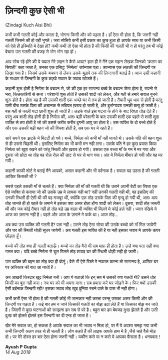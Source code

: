 # ज़िन्दगी कुछ ऐसी भी

(Zindagi Kuch Aisi Bhi)

कभी कभी गलती कोई और करता है, भोगना किसी और को पड़ता है। हाँ ऐसा भी होता है, कि जरुरी नही गलती जिसने की हो वही भुगते। जरा सोचिये कभी इसी प्रकार का कुछ हुआ हो आपके साथ या कभी किसी को ऐसे ही इस्थिति मे देखा हो? कभी कभी तो ऐसा भी होता है की किसी की गलती भी न हो परंतु तब भी कोई बेचारा उस गलती की वजह से भोग भोग रहा हो।

आप सोच रहे होंगे की ये ख्याल मेरे ज़हन मे कैसे आया? हाल ही मे मैंने एक महान लेखक जिनको 'कलम का सिपाही' कहा जाता है, उनका एक प्रसिद्ध 'निर्मला' उपंन्यास पड़ा। उपन्यास एक लड़की की ज़िन्दगी पर लिखा गया है। जिसमे उसके बचपन से लेकर उसके बुढ़ापे तक की ज़िन्दगानी बताई है। आज उसी कहानी के माध्यम से ज़िन्दगी के कुछ कड़वे सवाल के जवाब खोजते हैं।

कहानी शुरू होती है निर्मला के बचपन से, जो की एक हर सामान्य बच्चे के बचपन जैसा होता है, सपनो से भरा, किलकारियों से सजा। परेशानी शुरू होती है उसकी शादी को लेकर, और यही से हमारे सवाल बुनने शुरू होते हैं। होता यह है की उसकी शादी एक अच्छे घर मे तय हो जाती है। तैयारी धूम धाम से होती है परंतु उसी बीच उसके पिता की अचानक से तबियत ख़राब हो जाती है, और दुर्भाग्यवश उनकी म्रत्यु हो जाती है। 
बस यही से काली घटा छानी शुरू हो जाती है। लड़के वाले इस घटना के होने के बाद रिश्ता तोड़ देते हैं। परंतु अब शादी तोह होनी ही है निर्मला की, अताः बड़ी परेशानी के बाद उसकी शादी एक पहले से शादी शुदा व्यक्ति से तय होती है जो की उससे करीब करीब दुगनी आयु का होता है। उस व्यक्ति के दो बच्चे होते है और एक उसकी बड़ी बहन जो की विधवा होती है, सब एक घर मे रहते हैं। 

सारे सपने एक झटके मे मिटटी हो गये। बच्चे, निर्मला को कभी माँ नही मानते थे। उसके पति की बहन शुरू से ही उससे चिढ़ती थी। इसलिए निर्मला का भी कभी मन नही लगा। उसके पति ने हर कुछ प्रयास किया निर्मला को खुश रखने को परंतु स्थिती और ख़राब हो गयी। उसका एक बच्चा माँ के गम मे मर गया और दूसरा जो छोटा था तोह वह रोज़ रोज़ की डाट से घर से भाग गया। अंत मे निर्मला बीमार हो गयी और वह मर गयी।

कहानी काफी शोर्ट मे बताई मैंने आपको, असल कहानी और भी दर्दनाक है। सवाल यह उठता है की गलती आखिर किसकी थी ?

सबसे पहले उसकी माँ से चलते हैं। क्या निर्मला की माँ की गलती थी कि उसने अपनी बेटी का रिश्ता एक ऐसे व्यक्ति से कराया जो की उसके उम्र मे लायक नही था? 
नहीं उनकी गलती नही थी, वह इसलिए की उनकी स्थिती ही ऐसी थी की वह मजबूर थीं, क्योंकि एक तोह उसके पिता की मृत्यू हो गयी थी, अताः आप तोह जानते ही हो पहले के ज़माने मे इसका क्या असर होता होंगा शादी को लेकर। दूसरा, शादी तोह जरूरी थी और जब कोई तैयार नही हो तोह बड़े उम्र वाला भी व्यक्ति भी मिलने मे कोई हर्ज़ नही। ध्यान रखिये ये आज का ज़माना नही है। पहले और आज के ज़माने मे फर्क था। आज तोह...

अब क्या उस व्यक्ति की गलती है? पता नही। उसने तोह ऐसा सोचा की उसके बच्चो को माँ मिल जायेगी और घर की स्थिती थोड़ी सुधर जायेगी। अब गलती इस व्यक्ति की है या नही इसका जवाब मे आपके ऊपर छोड़ता हूँ।

बच्चो की तोह क्या ही गलती बताऊँ। बच्चो का तोह वैसे भी सब माफ़ ही होता है। उन्हें क्या पता सही क्या गलत क्या। यदि बच्चे निर्मला से घुल मिलते तोह शायद घर की स्थिती थोड़ी सही हो जाती।

उस व्यक्ति की बहन का तोह क्या ही बोलूं। वैसे भी ऐसे रिश्ते मे नफरत करना तो सामानय है, आखिर घर पर  अधिकार की बात आ जाती है। 

अब आखरी किरदार खुद निर्मला बची। आप ये बताओ कि इन् सब मे उसकी क्या गलती थी? उसने तोह किसी का बुरा नही करा। नय घर को भी अपना माना। सब प्रयास करे घर जोड़ने के। फिर क्यों उसकी ऐसी दर्दनाक ज़िन्दगी रही? इसका जवाब तोह खुद दुनिया रचने वाले के पास भी नही होगा।

कभी कभी ऐसा भी होता है की गलती कोई भी जानकार नही करता परन्तु उसका असर किसी और की ज़िन्दगी पर पड़ता है। कई बार हम न जाने किसकी गलती का बोझ उठा लेते हैं या किसका बोझ बन जाते हैं। जिंदगी मे कुछ घटनाओं को समझना हम सब से परे है। बहुत बार हम बेवजह दुःख झेलते हैं और उसी दुःख को झेलते झेलते इस ज़िन्दगी का दी एन्ड हो जाता है। 

खैर मेरे सवाल का, हो सकता है आपके सवाल का भी जवाब न मिला हो, पर मैं ये अवश्य समझ गया कभी कभी ज़िन्दगी अलग तरह से ही चलती है। लोग कहते हैं की लाइफ आपके हाथ मे है ,जैसे चाहे वैसे मोड़ दो। पर मेरे दोस्त हर बार ऐसा होना जरुरी नही। यकीन करो या न करो ये आपका फैसला है। 
धनयवाद !

**Ayush P Gupta**  
_14 Aug 2018_